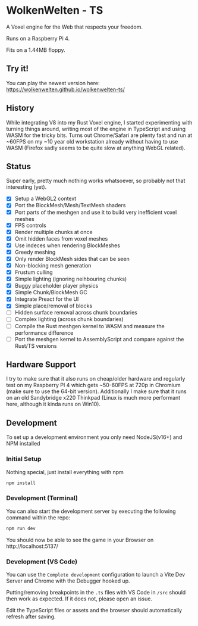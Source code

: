 # WolkenWelten - TS
A Voxel engine for the Web that respects your freedom.

Runs on a Raspberry Pi 4.

Fits on a 1.44MB floppy.

## Try it!
You can play the newest version here: https://wolkenwelten.github.io/wolkenwelten-ts/

## History
While integrating V8 into my Rust Voxel engine, I started experimenting with turning things around, writing most of the engine in TypeScript and using WASM for the tricky bits. Turns out Chrome/Safari are plenty fast and run at ~60FPS on my ~10 year old workstation already without having to use WASM (Firefox sadly seems to be quite slow at anything WebGL related).

## Status
Super early, pretty much nothing works whatsoever, so probably not that interesting (yet).

- [X] Setup a WebGL2 context
- [X] Port the BlockMesh/Mesh/TextMesh shaders
- [X] Port parts of the meshgen and use it to build very inefficient voxel meshes
- [X] FPS controls
- [X] Render multiple chunks at once
- [X] Omit hidden faces from voxel meshes
- [X] Use indeces when rendering BlockMeshes
- [X] Greedy meshing
- [X] Only render BlockMesh sides that can be seen
- [X] Non-blocking mesh generation
- [X] Frustum culling
- [X] Simple lighting (ignoring neihbouring chunks)
- [X] Buggy placeholder player physics
- [X] Simple Chunk/BlockMesh GC
- [X] Integrate Preact for the UI
- [X] Simple place/removal of blocks
- [ ] Hidden surface removal across chunk boundaries
- [ ] Complex lighting (across chunk boundaries)
- [ ] Compile the Rust meshgen kernel to WASM and measure the performance difference
- [ ] Port the meshgen kernel to AssemblyScript and compare against the Rust/TS versions

## Hardware Support
I try to make sure that it also runs on cheap/older hardware and regularly test on my Raspberry PI 4 which gets ~50-60FPS at 720p in Chromium (make sure to use the 64-bit version). Additionally I make sure that it runs on an old Sandybridge x220 Thinkpad (Linux is much more performant here, although it kinda runs on Win10).

## Development
To set up a development environment you only need NodeJS(v16+) and NPM installed

### Initial Setup
Nothing special, just install everything with npm
```bash
npm install
```

### Development (Terminal)
You can also start the development server by executing the following command within the repo:
```bash
npm run dev
```
You should now be able to see the game in your Browser on http://localhost:5137/


### Development (VS Code)
You can use the `Complete development` configuration to launch a Vite Dev Server and Chrome with the Debugger hooked up.

Putting/removing breakpoints in the `.ts` files with VS Code in `/src` should then work as expected.
If it does not, please open an issue.

Edit the TypeScript files or assets and the browser should automatically refresh after saving.
